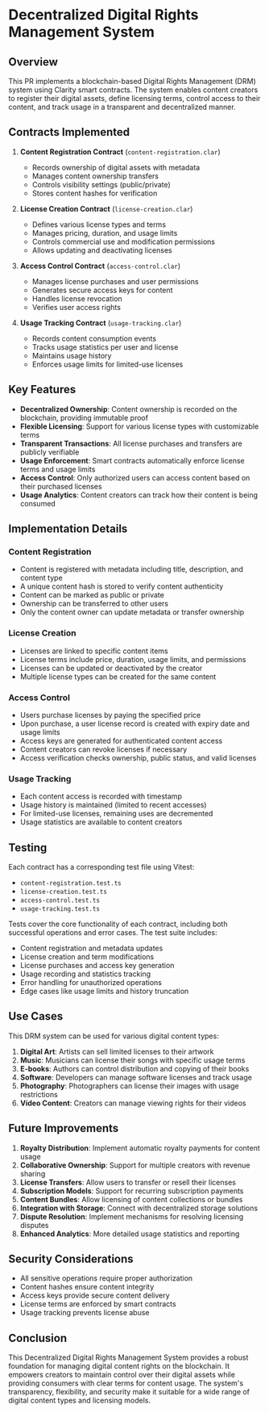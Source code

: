 # Decentralized Digital Rights Management System

## Overview
This PR implements a blockchain-based Digital Rights Management (DRM) system using Clarity smart contracts. The system enables content creators to register their digital assets, define licensing terms, control access to their content, and track usage in a transparent and decentralized manner.

## Contracts Implemented

1. **Content Registration Contract** (`content-registration.clar`)
    - Records ownership of digital assets with metadata
    - Manages content ownership transfers
    - Controls visibility settings (public/private)
    - Stores content hashes for verification

2. **License Creation Contract** (`license-creation.clar`)
    - Defines various license types and terms
    - Manages pricing, duration, and usage limits
    - Controls commercial use and modification permissions
    - Allows updating and deactivating licenses

3. **Access Control Contract** (`access-control.clar`)
    - Manages license purchases and user permissions
    - Generates secure access keys for content
    - Handles license revocation
    - Verifies user access rights

4. **Usage Tracking Contract** (`usage-tracking.clar`)
    - Records content consumption events
    - Tracks usage statistics per user and license
    - Maintains usage history
    - Enforces usage limits for limited-use licenses

## Key Features

- **Decentralized Ownership**: Content ownership is recorded on the blockchain, providing immutable proof
- **Flexible Licensing**: Support for various license types with customizable terms
- **Transparent Transactions**: All license purchases and transfers are publicly verifiable
- **Usage Enforcement**: Smart contracts automatically enforce license terms and usage limits
- **Access Control**: Only authorized users can access content based on their purchased licenses
- **Usage Analytics**: Content creators can track how their content is being consumed

## Implementation Details

### Content Registration
- Content is registered with metadata including title, description, and content type
- A unique content hash is stored to verify content authenticity
- Content can be marked as public or private
- Ownership can be transferred to other users
- Only the content owner can update metadata or transfer ownership

### License Creation
- Licenses are linked to specific content items
- License terms include price, duration, usage limits, and permissions
- Licenses can be updated or deactivated by the creator
- Multiple license types can be created for the same content

### Access Control
- Users purchase licenses by paying the specified price
- Upon purchase, a user license record is created with expiry date and usage limits
- Access keys are generated for authenticated content access
- Content creators can revoke licenses if necessary
- Access verification checks ownership, public status, and valid licenses

### Usage Tracking
- Each content access is recorded with timestamp
- Usage history is maintained (limited to recent accesses)
- For limited-use licenses, remaining uses are decremented
- Usage statistics are available to content creators

## Testing

Each contract has a corresponding test file using Vitest:
- `content-registration.test.ts`
- `license-creation.test.ts`
- `access-control.test.ts`
- `usage-tracking.test.ts`

Tests cover the core functionality of each contract, including both successful operations and error cases. The test suite includes:

- Content registration and metadata updates
- License creation and term modifications
- License purchases and access key generation
- Usage recording and statistics tracking
- Error handling for unauthorized operations
- Edge cases like usage limits and history truncation

## Use Cases

This DRM system can be used for various digital content types:

1. **Digital Art**: Artists can sell limited licenses to their artwork
2. **Music**: Musicians can license their songs with specific usage terms
3. **E-books**: Authors can control distribution and copying of their books
4. **Software**: Developers can manage software licenses and track usage
5. **Photography**: Photographers can license their images with usage restrictions
6. **Video Content**: Creators can manage viewing rights for their videos

## Future Improvements

1. **Royalty Distribution**: Implement automatic royalty payments for content usage
2. **Collaborative Ownership**: Support for multiple creators with revenue sharing
3. **License Transfers**: Allow users to transfer or resell their licenses
4. **Subscription Models**: Support for recurring subscription payments
5. **Content Bundles**: Allow licensing of content collections or bundles
6. **Integration with Storage**: Connect with decentralized storage solutions
7. **Dispute Resolution**: Implement mechanisms for resolving licensing disputes
8. **Enhanced Analytics**: More detailed usage statistics and reporting

## Security Considerations

- All sensitive operations require proper authorization
- Content hashes ensure content integrity
- Access keys provide secure content delivery
- License terms are enforced by smart contracts
- Usage tracking prevents license abuse

## Conclusion

This Decentralized Digital Rights Management System provides a robust foundation for managing digital content rights on the blockchain. It empowers creators to maintain control over their digital assets while providing consumers with clear terms for content usage. The system's transparency, flexibility, and security make it suitable for a wide range of digital content types and licensing models.

